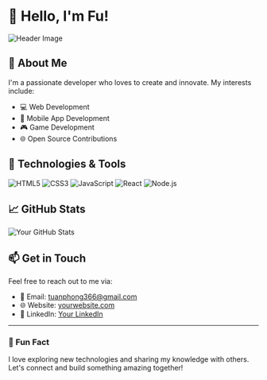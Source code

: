 # 👋 Hello, I'm Fu!

![Header Image](https://via.placeholder.com/1200x300/007BFF/FFFFFF?text=Welcome+to+My+GitHub+Profile)

## 🌟 About Me

I'm a passionate developer who loves to create and innovate. My interests include:

- 💻 Web Development
- 📱 Mobile App Development
- 🎮 Game Development
- 🌐 Open Source Contributions

## 🔧 Technologies & Tools

![HTML5](https://img.shields.io/badge/HTML5-FF5733?style=flat&logo=html5&logoColor=white)
![CSS3](https://img.shields.io/badge/CSS3-007BFF?style=flat&logo=css3&logoColor=white)
![JavaScript](https://img.shields.io/badge/JavaScript-F7DF1E?style=flat&logo=javascript&logoColor=black)
![React](https://img.shields.io/badge/React-61DAFB?style=flat&logo=react&logoColor=black)
![Node.js](https://img.shields.io/badge/Node.js-339933?style=flat&logo=nodedotjs&logoColor=white)

## 📈 GitHub Stats

![Your GitHub Stats](https://github-readme-stats.vercel.app/api?username=tuanlyphong&show_icons=true&theme=blue)

## 📫 Get in Touch

Feel free to reach out to me via:

- 📧 Email: [tuanphong366@gmail.com](mailto:tuanphong366@gmail.com)
- 🌐 Website: [yourwebsite.com](https://yourwebsite.com)
- 💼 LinkedIn: [Your LinkedIn](https://www.linkedin.com/in/yourprofile)

---

### 🌈 Fun Fact

I love exploring new technologies and sharing my knowledge with others. Let's connect and build something amazing together!

